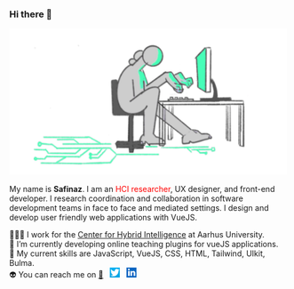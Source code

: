 ### Hi there 👋
<img width="500" src="https://raw.githubusercontent.com/safinazbg/safinazbg/main/alone.png"/>

My name is **Safinaz**. I am an <span style="color: red;">HCI researcher</span>, UX designer, and front-end developer. I research coordination and collaboration in software development teams in face to face and mediated settings. I design and develop user friendly web applications with VueJS. 

👩🏻‍💻  I work for the [Center for Hybrid Intelligence](https://mgmt.au.dk/center-for-hybrid-intelligence/) at Aarhus University.   
👾 I’m currently developing online teaching plugins for vueJS applications.  
🤖 My current skills are JavaScript, VueJS, CSS, HTML, Tailwind, UIkit, Bulma.    
👽 You can reach me on [:email:](safinaz@mgmt.au.dk) &nbsp; [<img width="18" src="https://raw.githubusercontent.com/safinazbg/safinazbg/main/twitter.png">](https://twitter.com/sbuyukguzel) &nbsp; [<img width="18" src="https://raw.githubusercontent.com/safinazbg/safinazbg/main/linkedin.png">
](https://www.linkedin.com/in/safinaz-buyukguzel-680a10165/)


